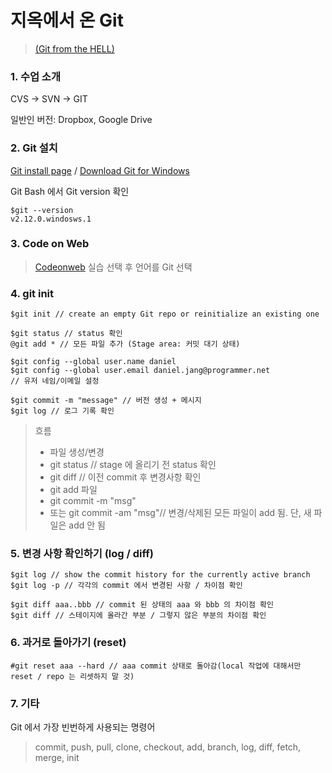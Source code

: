 # 지옥에서 온 Git
> [(Git from the HELL)](https://www.youtube.com/playlist?list=PLuHgQVnccGMA8iwZwrGyNXCGy2LAAsTXk)

### 1. 수업 소개

CVS -> SVN -> GIT

일반인 버전: Dropbox, Google Drive 

### 2. Git 설치

[Git install page](https://git-scm.com/book/en/v2/Getting-Started-Installing-Git)
/ 
[Download Git for Windows](https://git-scm.com/download/win)

Git Bash 에서 Git version 확인

    $git --version
    v2.12.0.windosws.1

### 3. Code on Web
> [Codeonweb](https://www.codeonweb.com/dashboard/) 실습 선택 후 언어를 Git 선택

### 4. git init 

    $git init // create an empty Git repo or reinitialize an existing one
    
    $git status // status 확인
    @git add * // 모든 파일 추가 (Stage area: 커밋 대기 상태)

    $git config --global user.name daniel
    $git config --global user.email daniel.jang@programmer.net
    // 유저 네임/이메일 설정

    $git commit -m "message" // 버전 생성 + 메시지
    $git log // 로그 기록 확인

> 흐름
>  - 파일 생성/변경
>  - git status // stage 에 올리기 전 status 확인
>  - git diff // 이전 commit 후 변경사항 확인
>  - git add 파일
>  - git commit -m "msg"
>  - 또는 git commit -am "msg"// 변경/삭제된 모든 파일이 add 됨. 단, 새 파일은 add 안 됨

### 5. 변경 사항 확인하기 (log / diff)

    $git log // show the commit history for the currently active branch
    $git log -p // 각각의 commit 에서 변경된 사항 / 차이점 확인

    $git diff aaa..bbb // commit 된 상태의 aaa 와 bbb 의 차이점 확인
    $git diff // 스테이지에 올라간 부분 / 그렇지 않은 부분의 차이점 확인

### 6. 과거로 돌아가기 (reset)

    #git reset aaa --hard // aaa commit 상태로 돌아감(local 작업에 대해서만 reset / repo 는 리셋하지 말 것)


### 7. 기타

Git 에서 가장 빈번하게 사용되는 명령어
> commit, push, pull, clone, checkout, add, branch, log, diff, fetch, merge, init
